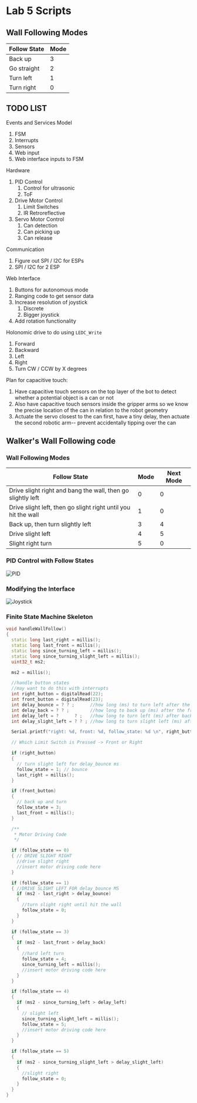 # Lab 5 Scripts

## Wall Following Modes

| Follow State | Mode | 
|--|--|
| Back up | 3 |
| Go straight | 2 |
| Turn left | 1 |
| Turn right | 0 |

## TODO LIST

Events and Services Model
1. FSM
1. Interrupts
1. Sensors
1. Web input
1. Web interface inputs to FSM

Hardware
1. PID Control
	1. Control for ultrasonic
	1. ToF
1. Drive Motor Control
	1. Limit Switches
	1. IR Retroreflective
1. Servo Motor Control
	1. Can detection
	1. Can picking up
	1. Can release

Communication
1. Figure out SPI / I2C for ESPs
1. SPI / I2C for 2 ESP

Web Interface
1. Buttons for autonomous mode
1. Ranging code to get sensor data
1. Increase resolution of joystick
	1. Discrete
	1. Bigger joystick
1. Add rotation functionality

Holonomic drive to do using `LEDC_Write`
1. Forward
1. Backward
1. Left 
1. Right
1. Turn CW / CCW by X degrees

Plan for capacitive touch:
1. Have capacitive touch sensors on the top layer of the bot to detect whether a potential object is a can or not
1. Also have capacitive touch sensors inside the gripper arms so we know the precise location of the can in relation to the robot geometry
1. Actuate the servo closest to the can first, have a tiny delay, then actuate the second robotic arm-- prevent accidentally tipping over the can


## Walker's Wall Following code

### Wall Following Modes

| Follow State | Mode | Next Mode |
|--|--|--|
| Drive slight right and bang the wall, then go slightly left | 0 | 0 |
| Drive slight left, then go slight right until you hit the wall | 1 | 0 |
| Back up, then turn slightly left | 3 | 4 |
| Drive slight left | 4 | 5 |
| Slight right turn | 5 | 0 |

### PID Control with Follow States

![PID](../imgs/PID_control.png)

### Modifying the Interface

![Joystick](../imgs/joystick_discrete.png)

### Finite State Machine Skeleton

````cpp
void handleWallFollow()
{
  static long last_right = millis();
  static long last_front = millis();
  static long since_turning_left = millis();
  static long since_turning_slight_left = millis();
  uint32_t ms2;

  ms2 = millis();

  //handle button states
  //may want to do this with interrupts
  int right_button = digitalRead(22);
  int front_button = digitalRead(23);
  int delay_bounce = ? ? ;      //how long (ms) to turn left after the right button is pressed
  int delay_back = ? ? ;        //how long to back up (ms) after the front button is pressed
  int delay_left = ?      ? ;   //how long to turn left (ms) after backing up
  int delay_slight_left = ? ? ; //how long to turn slight left (ms) after turning hard left - this returns the robot to close to the wall

  Serial.printf("right: %d, front: %d, follow_state: %d \n", right_button, front_button, follow_state);

  // Which Limit Switch is Pressed -> Front or Right

  if (right_button)
  {
    // turn slight left for delay_bounce ms
    follow_state = 1; // bounce
    last_right = millis();
  }

  if (front_button)
  {
    // back up and turn
    follow_state = 3;
    last_front = millis();
  }

  /** 
   * Motor Driving Code
   */

  if (follow_state == 0)
  { // DRIVE SLIGHT RIGHT
    //drive slight right
    //insert motor driving code here
  }

  if (follow_state == 1)
  { //DRIVE SLIGHT LEFT FOR delay_bounce MS
    if (ms2 - last_right > delay_bounce)
    {
      //turn slight right until hit the wall
      follow_state = 0;
    }
  }

  if (follow_state == 3)
  {
    if (ms2 - last_front > delay_back)
    {
      //hard left turn
      follow_state = 4;
      since_turning_left = millis();
      //insert motor driving code here
    }
  }

  if (follow_state == 4)
  {
    if (ms2 - since_turning_left > delay_left)
    {
      // slight left
      since_turning_slight_left = millis();
      follow_state = 5;
      //insert motor driving code here
    }
  }

  if (follow_state == 5)
  {
    if (ms2 - since_turning_slight_left > delay_slight_left)
    {
      //slight right
      follow_state = 0;
    }
  }
}
````
